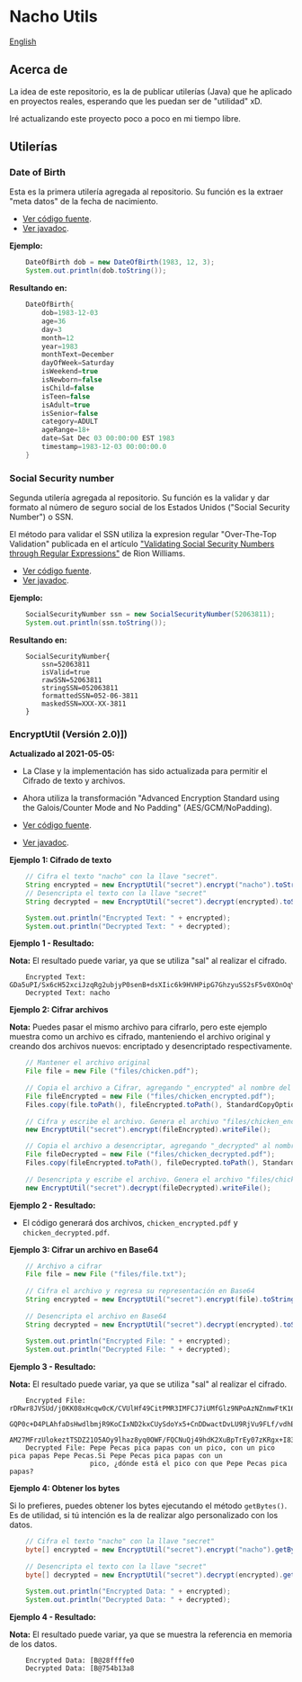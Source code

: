 # Nacho Utils

[English](README.md)

## Acerca de

La idea de este repositorio, es la de publicar utilerías (Java) 
que he aplicado en proyectos reales, esperando que les 
puedan ser de "utilidad" xD.

Iré actualizando este proyecto poco a poco en mi tiempo libre.

## Utilerías

### Date of Birth
Esta es la primera utilería agregada al repositorio. 
Su función es la extraer "meta datos" de la fecha de nacimiento.

* [Ver código fuente](src/main/mx/com/nacho/utils/DateOfBirth.java).
* [Ver javadoc](https://iasandoval.github.io/nacho-utils/mx/com/nacho/utils/DateOfBirth.html).

**Ejemplo:**
```java
    DateOfBirth dob = new DateOfBirth(1983, 12, 3);
    System.out.println(dob.toString());
``` 

**Resultando en:**
```java
    DateOfBirth{
        dob=1983-12-03
        age=36
        day=3
        month=12
        year=1983
        monthText=December
        dayOfWeek=Saturday
        isWeekend=true
        isNewborn=false
        isChild=false
        isTeen=false
        isAdult=true
        isSenior=false
        category=ADULT
        ageRange=18+
        date=Sat Dec 03 00:00:00 EST 1983
        timestamp=1983-12-03 00:00:00.0
    }
```

### Social Security number
Segunda utilería agregada al repositorio. 
Su función es la validar y dar formato al número de seguro social de los 
Estados Unidos ("Social Security Number") o SSN.

El método para validar el SSN utiliza la expresion regular "Over-The-Top Validation" publicada en el artículo
["Validating Social Security Numbers through Regular Expressions"](http://rion.io/2013/09/10/validating-social-security-numbers-through-regular-expressions-2/) de Rion Williams.

* [Ver código fuente](src/main/mx/com/nacho/utils/SocialSecurityNumber.java).
* [Ver javadoc](https://iasandoval.github.io/nacho-utils/mx/com/nacho/utils/SocialSecurityNumber.html).


**Ejemplo:**
```java
    SocialSecurityNumber ssn = new SocialSecurityNumber(52063811);
    System.out.println(ssn.toString());
```
**Resultando en:**
```
    SocialSecurityNumber{
        ssn=52063811
        isValid=true
        rawSSN=52063811
        stringSSN=052063811
        formattedSSN=052-06-3811
        maskedSSN=XXX-XX-3811
    }
```

### EncryptUtil (Versión 2.0)])
**Actualizado al 2021-05-05:**
* La Clase y la implementación has sido actualizada para permitir el Cifrado de texto y archivos.
* Ahora utiliza la transformación "Advanced Encryption Standard using the Galois/Counter Mode and No Padding" (AES/GCM/NoPadding).

* [Ver código fuente](src/main/mx/com/nacho/utils/EncryptUtil.java).
* [Ver javadoc](https://iasandoval.github.io/nacho-utils/mx/com/nacho/utils/EncryptUtil.html).

**Ejemplo 1: Cifrado de texto**
```java
    // Cifra el texto "nacho" con la llave "secret". 
    String encrypted = new EncryptUtil("secret").encrypt("nacho").toString();
    // Desencripta el texto con la llave "secret"
    String decrypted = new EncryptUtil("secret").decrypt(encrypted).toString();

    System.out.println("Encrypted Text: " + encrypted);
    System.out.println("Decrypted Text: " + decrypted);
```

**Ejemplo 1 - Resultado:**

**Nota:** El resultado puede variar, ya que se utiliza "sal" al realizar el cifrado.
```shell
    Encrypted Text: GDa5uPI/Sx6cH52xciJzqRg2ubjyP0senB+dsXIic6k9HVHPipG7GhzyuSS2sF5v0XOnOqY=
    Decrypted Text: nacho
```

**Ejemplo 2: Cifrar archivos**

**Nota:** Puedes pasar el mismo archivo para cifrarlo, pero este ejemplo muestra como un archivo es cifrado, manteniendo 
el archivo original y creando dos archivos nuevos: encriptado y desencriptado respectivamente.

```java
    // Mantener el archivo original
    File file = new File ("files/chicken.pdf");
    
    // Copia el archivo a Cifrar, agregando "_encrypted" al nombre del archivo.
    File fileEncrypted = new File ("files/chicken_encrypted.pdf");
    Files.copy(file.toPath(), fileEncrypted.toPath(), StandardCopyOption.REPLACE_EXISTING);
    
    // Cifra y escribe el archivo. Genera el archivo "files/chicken_encrypted.pdf". 
    new EncryptUtil("secret").encrypt(fileEncrypted).writeFile();

    // Copia el archivo a desencriptar, agregando "_decrypted" al nombre del archivo.
    File fileDecrypted = new File ("files/chicken_decrypted.pdf");
    Files.copy(fileEncrypted.toPath(), fileDecrypted.toPath(), StandardCopyOption.REPLACE_EXISTING);
    
    // Desencripta y escribe el archivo. Genera el archivo "files/chicken_decrypted.pdf".
    new EncryptUtil("secret").decrypt(fileDecrypted).writeFile();
```

**Ejemplo 2 - Resultado:**

* El código generará dos archivos, ```chicken_encrypted.pdf``` y ```chicken_decrypted.pdf```.

**Ejemplo 3: Cifrar un archivo en Base64**

```java
    // Archivo a cifrar
    File file = new File ("files/file.txt");
    
    // Cifra el archivo y regresa su representación en Base64
    String encrypted = new EncryptUtil("secret").encrypt(file).toString();
    
    // Desencripta el archivo en Base64
    String decrypted = new EncryptUtil("secret").decrypt(encrypted).toString();
    
    System.out.println("Encrypted File: " + encrypted);
    System.out.println("Decrypted File: " + decrypted);
```

**Ejemplo 3 - Resultado:**

**Nota:** El resultado puede variar, ya que se utiliza "sal" al realizar el cifrado.

```shell
    Encrypted File: rDRwr8JVSUd/j0KK08xHcqw0cK/CVUlHf49CitPMR3IMFCJ7iUMfGlz9NPoAzNZnmwFtK16sim8AqlaXMT2jHPuunS8BVomNlRa
                    GQP0c+D4PLAhfaDsHwdlbmjR9KoCIxND2kxCUySdoYx5+CnDDwactDvLU9RjVu9FLf/vdhBuML4kR5cAhp1xq9MG9HfCDIX9E0ox
                    AM27MFrzUlokeztTSDZ21O5AOy9lhaz8yq0OWF/FQCNuQj49hdK2XuBpTrEy07zKRgx+I83XuO2h53g==
    Decrypted File: Pepe Pecas pica papas con un pico, con un pico pica papas Pepe Pecas.Si Pepe Pecas pica papas con un 
                    pico, ¿dónde está el pico con que Pepe Pecas pica papas?
```

**Ejemplo 4: Obtener los bytes**

Si lo prefieres, puedes obtener los bytes ejecutando el método ```getBytes()```.
Es de utilidad, si tú intención es la de realizar algo personalizado con los datos.

```java
    // Cifra el texto "nacho" con la llave "secret"
    byte[] encrypted = new EncryptUtil("secret").encrypt("nacho").getBytes();
    
    // Desencripta el texto con la llave "secret"
    byte[] decrypted = new EncryptUtil("secret").decrypt(encrypted).getBytes();
    
    System.out.println("Encrypted Data: " + encrypted);
    System.out.println("Decrypted Data: " + decrypted);
```

**Ejemplo 4 - Resultado:**

**Nota:** El resultado puede variar, ya que se muestra la referencia en memoria de los datos.
```shell
    Encrypted Data: [B@28ffffe0
    Decrypted Data: [B@754b13a8
```